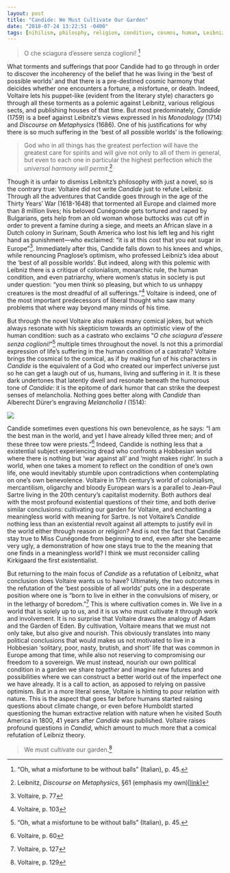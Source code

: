 ```yaml
---
layout: post
title: "Candide: We Must Cultivate Our Garden"
date: "2018-07-24 13:22:51 -0400"
tags: [nihilism, philosphy, religion, condition, cosmos, human, Leibniz, Voltaire]
---
```



> O che sciagura d’essere senza coglioni! [^1]

What torments and sufferings that poor Candide had to go through in order to discover the incoherency of the belief that he was living in the ‘best of possible worlds’ and that there is a pre-destined cosmic harmony that deicides whether one encounters a fortune, a misfortune, or death. Indeed, Voltaire lets his puppet-like (evident from the literary style) characters go through all these torments as a polemic against Leibnitz, various religious sects, and publishing houses of that time. But most predominately, *Candide* (1759) is a beef against Leibnitz’s views expressed in his *Monodology* (1714) and *Discourse on Metaphysics* (1686). One of his justifications for why there is so much suffering in the ‘best of all possible worlds’ is the following: 

> God who in all things has the greatest perfection will have the greatest care for spirits and will give not only to all of them in general, but even to each one in particular the highest perfection which the *universal harmony will permit*.[^5]

Though it is unfair to dismiss Leibnitz’s philosophy with just a novel, so is the contrary true: Voltaire did not write *Candide* just to refute Leibniz. Through all the adventures that Candide goes through in the age of the Thirty Years’ War (1618-1648) that tormented all Europe and claimed more than 8 million lives; his beloved Cunégonde gets tortured and raped by Bulgarians, gets help from an old woman whose buttocks was cut off in order to prevent a famine during a siege, and meets an African slave in a Dutch colony in Surinam, South America who lost his left leg and his right hand as punishment—who exclaimed: “it is at this cost that you eat sugar in Europe”[^3]. Immediately after this, Candide falls down to his knees and whips, while renouncing Pnaglose’s optimism, who professed Leibniz’s idea about the ‘best of all possible worlds’. But indeed, along with this polemic with Leibniz there is a critique of colonialism, monarchic rule, the human condition, and even patriarchy, where women’s status in society is put under question: “you men think so pleasing, but which to us unhappy creatures is the most dreadful of all sufferings.”[^6] Voltaire is indeed, one of the most important predecessors of liberal thought who saw many problems that where way beyond many minds of his time.

But through the novel Voltaire also makes many comical jokes, but which always resonate with his skepticism towards an optimistic view of the human condition: such as a castrato who exclaims “*O che sciagura d’essere senza coglioni!*”[^1] multiple times throughout the novel. Is not this a primordial expression of life’s suffering in the human condition of a castrato? Voltaire brings the cosmical to the comical, as if by making fun of his characters in *Candide* is the equivalent of a God who created our imperfect universe just so he can get a laugh out of us, humans, living and suffering in it. It is these dark undertones that latently dwell and resonate beneath the humorous tone of *Candide*: it is the epitome of dark humor that can strike the deepest senses of melancholia. Nothing goes better along with *Candide* than Alberecht Dürer’s engraving *Melancholia I* (1514):

![](/images/melancholia-durer.jpeg)

Candide sometimes even questions his own benevolence, as he says: “I am the best man in the world, and yet I have already killed three men; and of these three tow were priests.”[^4] Indeed, Candide is nothing less that a existential subject experiencing dread who confronts a Hobbesian world where there is nothing but ‘war against all’ and ‘might makes right’. In such a world, when one takes a moment to reflect on the condition of one’s own life, one would inevitably stumble upon contradictions when contemplating on one’s own benevolence. Voltaire in 17th century’s world of colonialism, mercantilism, oligarchy and bloody European wars is a parallel to Jean-Paul Sartre living in the 20th century’s capitalist modernity. Both authors deal with the most profound existential questions of their time, and both derive similar conclusions: cultivating our garden for Voltaire, and enchanting a meaningless world with meaning for Sartre. Is not Voltaire’s *Candide* nothing less than an existential revolt against all attempts to justify evil in the world either through reason or religion? And is not the fact that Candide stay true to Miss Cunégonde from beginning to end, even after she became very ugly, a demonstration of how one stays true to the the meaning that one finds in a meaningless world? I think we must reconsider calling Kirkigaard the first existentialist. 

But returning to the main focus of *Candide* as a refutation of Leibnitz, what conclusion does Voltaire wants us to have? Ultimately, the two outcomes in the refutation of the ‘best possible of all worlds’ puts one in a desperate position where one is “born to live in either in the convulsions of misery, or in the lethargy of boredom.”[^2] 
This is where cultivation comes in. We live in a world that is solely up to us, and it is us who must cultivate it through work and involvement. It is no surprise that Voltaire draws the analogy of Adam and the Garden of Eden. By cultivation, Voltaire means that we must not only take, but also give and nourish. This obviously translates into many political conclusions that would makes us not motivated to live in a Hobbesian ‘solitary, poor, nasty, brutish, and short’ life that was common in Europe among that time, while also not reserving to compromising our freedom to a sovereign. We must instead, nourish our own political condition in a garden we share *together* and imagine new futures and possibilities where we can construct a better world out of the imperfect one we have already. It is a call to action, as apposed to relying on passive optimism. But in a more literal sense, Voltaire is hinting to pour relation with nature. This is the aspect that goes far before humans started raising questions about climate change, or even before Humboldt started questioning the human extractive relation with nature when he visited South America in 1800, 41 years after *Candide* was published. Voltaire raises profound questions in *Candid*, which amount to much more that a comical refutation of Leibniz theory.     

> We must cultivate our garden.[^7]

[^1]: “Oh, what a misfortune to be without balls” (Italian), p. 45.
[^2]: Voltaire, p. 127
[^3]: Voltaire, p. 77
[^4]: Voltaire, p. 60
[^5]: Leibnitz, *Discourse on Metaphysics*, §61 (emphasis my own)[[link](https://archive.org/stream/discourseonmetap00leib/discourseonmetap00leib_djvu.txt)]
[^6]: Voltaire, p. 103
[^7]: Voltaire, p. 129
